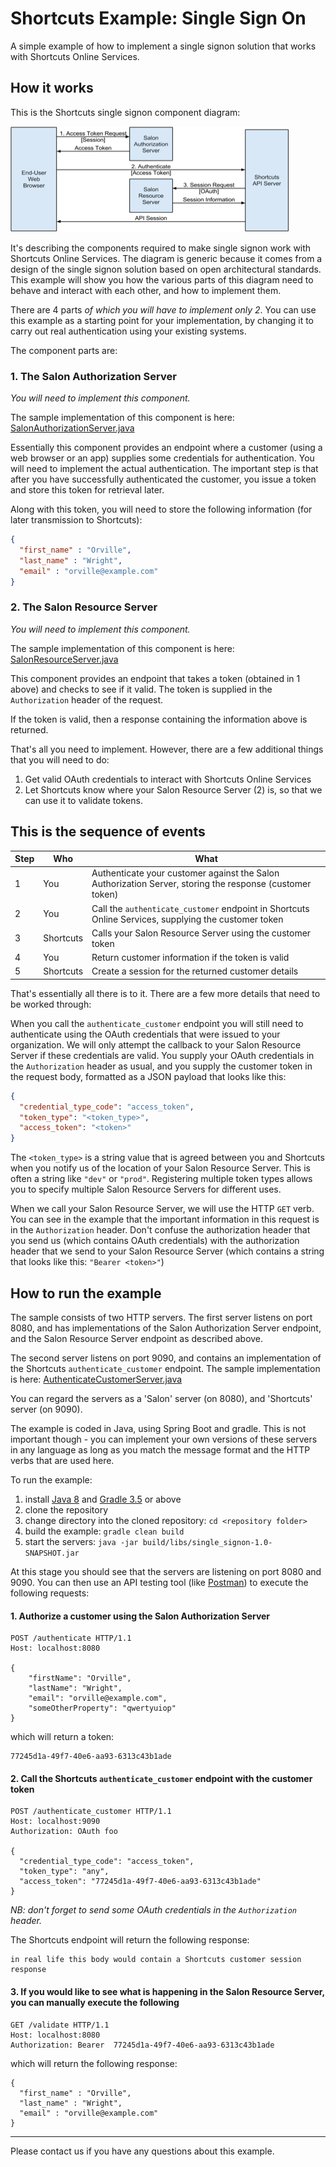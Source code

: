 
# Shortcuts Example: Single Sign On

A simple example of how to implement a single signon solution that works with Shortcuts Online Services.

## How it works

This is the Shortcuts single signon component diagram:

![Shortcuts single signon component diagram](images/single-signon-components.png)

It's describing the components required to make single signon work with Shortcuts Online Services.
The diagram is generic because it comes from a design of the single signon solution based on open
architectural standards. This example will show you how the various parts of this diagram need to 
behave and interact with each other, and how to implement them.

There are 4 parts _of which you will have to implement only 2_. You can use this example as a starting 
point for your implementation, by changing it to carry out real authentication using your existing systems.

The component parts are:

### 1. The Salon Authorization Server
 
_You will need to implement this component._

The sample implementation of this component is here:
[SalonAuthorizationServer.java](src/main/java/com/shortcuts/example/single_signon/salon/SalonAuthorizationServer.java) 

Essentially this component provides an endpoint where a customer (using a web browser or an app) supplies some
credentials for authentication. You will need to implement the actual authentication. The important step is that
after you have successfully authenticated the customer, you issue a token and store this token for retrieval later.

Along with this token, you will need to store the following information (for later transmission to Shortcuts):

~~~ json
{
  "first_name" : "Orville",
  "last_name" : "Wright",
  "email" : "orville@example.com"
}
~~~

### 2. The Salon Resource Server

_You will need to implement this component._

The sample implementation of this component is here:
[SalonResourceServer.java](src/main/java/com/shortcuts/example/single_signon/salon/SalonResourceServer.java) 

This component provides an endpoint that takes a token (obtained in 1 above) and checks to see if it valid.
The token is supplied in the `Authorization` header of the request.

If the token is valid, then a response containing the information above is returned.

That's all you need to implement. However, there are a few additional things that you will need to do:

1. Get valid OAuth credentials to interact with Shortcuts Online Services
2. Let Shortcuts know where your Salon Resource Server (2) is, so that we can use it to validate tokens.


## This is the sequence of events

| Step | Who       | What |
|------|-----------|------|
| 1    | You       | Authenticate your customer against the Salon Authorization Server, storing the response (customer token) |
| 2    | You       | Call the `authenticate_customer` endpoint in Shortcuts Online Services, supplying the customer token |
| 3    | Shortcuts | Calls your Salon Resource Server using the customer token |
| 4    | You       | Return customer information if the token is valid |
| 5    | Shortcuts | Create a session for the returned customer details |

That's essentially all there is to it. There are a few more details that need to be worked through:

When you call the `authenticate_customer` endpoint you will still need to authenticate using the OAuth 
credentials that were issued to your organization. We will only attempt the callback to your Salon Resource
Server if these credentials are valid. You supply your OAuth credentials in the `Authorization` header as usual, 
and you supply the customer token in the request body, formatted as a JSON payload that looks like this:

~~~ json
{
  "credential_type_code": "access_token",
  "token_type": "<token_type>",
  "access_token": "<token>"
}
~~~

The `<token_type>` is a string value that is agreed between you and Shortcuts when you notify us of the location
of your Salon Resource Server. This is often a string like `"dev"` or `"prod"`. Registering multiple token types 
allows you to specify multiple Salon Resource Servers for different uses.

When we call your Salon Resource Server, we will use the HTTP `GET` verb. You can see in the example that the
important information in this request is in the `Authorization` header. Don't confuse the authorization header 
that you send us (which contains OAuth credentials) with the authorization header that we send to your Salon 
Resource Server (which contains a string that looks like this: `"Bearer <token>"`)


## How to run the example

The sample consists of two HTTP servers. The first server listens on port 8080, and has implementations of 
the Salon Authorization Server endpoint, and the Salon Resource Server endpoint as described above. 

The second server listens on port 9090, and contains an implementation of the Shortcuts 
`authenticate_customer` endpoint. The sample implementation is here:
[AuthenticateCustomerServer.java](src/main/java/com/shortcuts/example/single_signon/shortcuts/AuthenticateCustomerServer.java) 

You can regard the servers as a 'Salon' server (on 8080), and 'Shortcuts' server (on 9090).

The example is coded in Java, using Spring Boot and gradle. This is not important though - you can implement
your own versions of these servers in any language as long as you match the message format and the HTTP verbs
that are used here.

To run the example:

1. install [Java 8](https://www.oracle.com/java/index.html) and [Gradle 3.5](https://gradle.org/) or above
1. clone the repository
1. change directory into the cloned repository: `cd <repository folder>`
1. build the example: `gradle clean build`
1. start the servers: `java -jar build/libs/single_signon-1.0-SNAPSHOT.jar`

At this stage you should see that the servers are listening on port 8080 and 9090. You can then use an API
testing tool (like [Postman](https://www.getpostman.com/)) to execute the following requests:


#### 1. Authorize a customer using the Salon Authorization Server

~~~
POST /authenticate HTTP/1.1
Host: localhost:8080

{
    "firstName": "Orville",
    "lastName": "Wright",
    "email": "orville@example.com",
    "someOtherProperty": "qwertyuiop"
}
~~~

which will return a token:

~~~
77245d1a-49f7-40e6-aa93-6313c43b1ade
~~~

#### 2. Call the Shortcuts `authenticate_customer` endpoint with the customer token

~~~
POST /authenticate_customer HTTP/1.1
Host: localhost:9090
Authorization: OAuth foo

{
  "credential_type_code": "access_token",
  "token_type": "any",
  "access_token": "77245d1a-49f7-40e6-aa93-6313c43b1ade"
}
~~~

_NB: don't forget to send some OAuth credentials in the `Authorization` header._

The Shortcuts endpoint will return the following response:

~~~
in real life this body would contain a Shortcuts customer session response
~~~

#### 3. If you would like to see what is happening in the Salon Resource Server, you can manually execute the following 

~~~
GET /validate HTTP/1.1
Host: localhost:8080
Authorization: Bearer  77245d1a-49f7-40e6-aa93-6313c43b1ade
~~~

which will return the following response:

~~~
{
  "first_name" : "Orville",
  "last_name" : "Wright",
  "email" : "orville@example.com"
}
~~~

---

Please contact us if you have any questions about this example.



